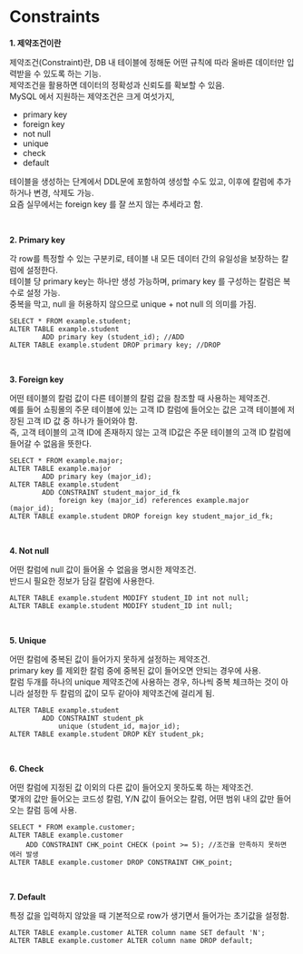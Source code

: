 Constraints
=============

__1. 제약조건이란__

  제약조건(Constraint)란, DB 내 테이블에 정해둔 어떤 규칙에 따라 올바른 데이터만 입력받을 수 있도록 하는 기능.  
  제약조건을 활용하면 데이터의 정확성과 신뢰도를 확보할 수 있음.  
  MySQL 에서 지원하는 제약조건은 크게 여섯가지,  
  - primary key  
  - foreign key  
  - not null  
  - unique  
  - check  
  - default  
  
  테이블을 생성하는 단계에서 DDL문에 포함하여 생성할 수도 있고, 이후에 칼럼에 추가하거나 변경, 삭제도 가능.  
  요즘 실무에서는 foreign key 를 잘 쓰지 않는 추세라고 함.  
  
<br/>

__2. Primary key__

  각 row를 특정할 수 있는 구분키로, 테이블 내 모든 데이터 간의 유일성을 보장하는 칼럼에 설정한다.  
  테이블 당 primary key는 하나만 생성 가능하며, primary key 를 구성하는 칼럼은 복수로 설정 가능.  
  중복을 막고, null 을 허용하지 않으므로 unique + not null 의 의미를 가짐.  

```
SELECT * FROM example.student;
ALTER TABLE example.student
		ADD primary key (student_id); //ADD
ALTER TABLE example.student DROP primary key; //DROP
```

<br/>

__3. Foreign key__

  어떤 테이블의 칼럼 값이 다른 테이블의 칼럼 값을 참조할 때 사용하는 제약조건.  
  예를 들어 쇼핑몰의 주문 테이블에 있는 고객 ID 칼럼에 들어오는 값은 고객 테이블에 저장된 고객 ID 값 중 하나가 들어와야 함.  
  즉, 고객 테이블의 고객 ID에 존재하지 않는 고객 ID값은 주문 테이블의 고객 ID 칼럼에 들어갈 수 없음을 뜻한다.  
  
```
SELECT * FROM example.major;
ALTER TABLE example.major
		ADD primary key (major_id);
ALTER TABLE example.student
		ADD CONSTRAINT student_major_id_fk
			foreign key (major_id) references example.major (major_id);
ALTER TABLE example.student DROP foreign key student_major_id_fk;
```

<br/>

__4. Not null__

  어떤 칼럼에 null 값이 들어올 수 없음을 명시한 제약조건.  
  반드시 필요한 정보가 담길 칼럼에 사용한다.  
  
```
ALTER TABLE example.student MODIFY student_ID int not null;
ALTER TABLE example.student MODIFY student_ID int null;
```

<br/>

__5. Unique__

  어떤 칼럼에 중복된 값이 들어가지 못하게 설정하는 제약조건.  
  primary key 를 제외한 칼럼 중에 중복된 값이 들어오면 안되는 경우에 사용.  
  칼럼 두개를 하나의 unique 제약조건에 사용하는 경우, 하나씩 중복 체크하는 것이 아니라 설정한 두 칼럼의 값이 모두 같아야 제약조건에 걸리게 됨.  
  
```
ALTER TABLE example.student
		ADD CONSTRAINT student_pk
			unique (student_id, major_id);
ALTER TABLE example.student DROP KEY student_pk;
```

<br/>

__6. Check__

  어떤 칼럼에 지정된 값 이외의 다른 값이 들어오지 못하도록 하는 제약조건.  
  몇개의 값만 들어오는 코드성 칼럼, Y/N 값이 들어오는 칼럼, 어떤 범위 내의 값만 들어오는 칼럼 등에 사용.  

```
SELECT * FROM example.customer;
ALTER TABLE example.customer
	ADD CONSTRAINT CHK_point CHECK (point >= 5); //조건을 만족하지 못하면 에러 발생
ALTER TABLE example.customer DROP CONSTRAINT CHK_point;
```

<br/>

__7. Default__

  특정 값을 입력하지 않았을 때 기본적으로 row가 생기면서 들어가는 초기값을 설정함.  
  
```
ALTER TABLE example.customer ALTER column name SET default 'N';
ALTER TABLE example.customer ALTER column name DROP default;
```

<br/>
